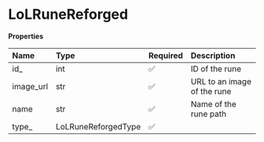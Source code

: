 # LoLRuneReforged

**Properties**

| Name      | Type                | Required | Description                 |
| :-------- | :------------------ | :------- | :-------------------------- |
| id\_      | int                 | ✅       | ID of the rune              |
| image_url | str                 | ✅       | URL to an image of the rune |
| name      | str                 | ✅       | Name of the rune path       |
| type\_    | LoLRuneReforgedType | ✅       |                             |

<!-- This file was generated by liblab | https://liblab.com/ -->
